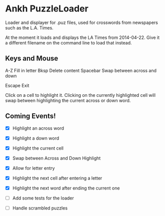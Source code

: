 # Ankh PuzzleLoader

Loader and displayer for .puz files, used for crosswords from newspapers such as the L.A. Times.

At the moment it loads and displays the LA Times from 2014-04-22. Give it a different filename on
the command line to load that instead.

## Keys and Mouse

A-Z       Fill in letter
Bksp      Delete content
Spacebar  Swap between across and down

Escape    Exit

Click on a cell to highlight it. Clicking on the currently highlighted cell
will swap between highlighting the current across or down word.

## Coming Events!

- [x] Highlight an across word
- [x] Highlight a down word
- [x] Highlight the current cell
- [x] Swap between Across and Down Highlight
- [x] Allow for letter entry
- [x] Highlight the next cell after entering a letter
- [x] Highlight the next word after ending the current one
- [ ] Add some tests for the loader
- [ ] Handle scrambled puzzles

